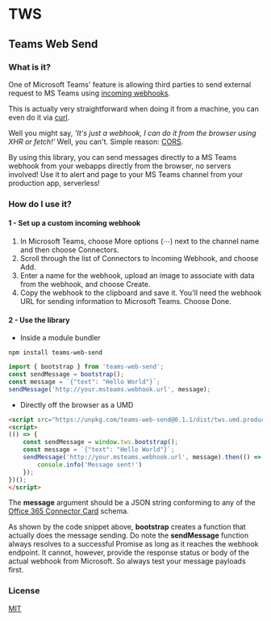 # TWS
## **T**eams **W**eb **S**end

### What is it?

One of Microsoft Teams' feature is allowing third parties to send external request to MS Teams using [incoming webhooks](https://docs.microsoft.com/en-us/microsoftteams/platform/webhooks-and-connectors/how-to/add-incoming-webhook).

This is actually very straightforward when doing it from a machine, you can even do it via [curl](https://docs.microsoft.com/en-us/microsoftteams/platform/webhooks-and-connectors/how-to/connectors-using#post-a-message-to-the-webhook-using-curl).

Well you might say, *'It's just a webhook, I can do it from the browser using XHR or fetch!'* Well, you can't. Simple reason: [CORS](https://developer.mozilla.org/en-US/docs/Web/HTTP/CORS).

By using this library, you can send messages directly to a MS Teams webhook from your webapps directly from the browser, no servers involved! Use it to alert and page to your MS Teams channel from your production app, serverless!


### How do I use it?

#### 1 - Set up a custom incoming webhook

1. In Microsoft Teams, choose More options (⋯) next to the channel name and then choose Connectors.
2. Scroll through the list of Connectors to Incoming Webhook, and choose Add.
3. Enter a name for the webhook, upload an image to associate with data from the webhook, and choose Create.
4. Copy the webhook to the clipboard and save it. You'll need the webhook URL for sending information to Microsoft Teams.
Choose Done.

#### 2 - Use the library

* Inside a module bundler
```shell
npm install teams-web-send
```
```javascript
import { bootstrap } from 'teams-web-send';
const sendMessage = bootstrap();
const message = `{"text": "Hello World"}`;
sendMessage('http://your.msteams.webhook.url', message);
```

* Directly off the browser as a UMD
```html
<script src="https://unpkg.com/teams-web-send@0.1.1/dist/tws.umd.production.min.js"></script>
<script>
(() => {
	const sendMessage = window.tws.bootstrap();
	const message = `{"text": "Hello World"}`;
	sendMessage('http://your.msteams.webhook.url', message).then(() => {
		console.info('Message sent!')
	});
})();
</script>
```

The **message** argument should be a JSON string conforming to any of the [Office 365 Connector Card](https://docs.microsoft.com/en-us/microsoftteams/platform/task-modules-and-cards/cards/cards-reference#office-365-connector-card) schema.

As shown by the code snippet above, **bootstrap** creates a function that actually does the message sending. Do note the **sendMessage** function always resolves to a successful Promise as long as it reaches the webhook endpoint. It cannot, however, provide the response status or body of the actual webhook from Microsoft. So always test your message payloads first.

### License
[MIT](./LICENSE)
